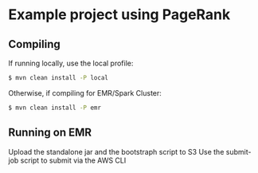 # Example project using PageRank

## Compiling
If running locally, use the local profile:
```bash
$ mvn clean install -P local
```

Otherwise, if compiling for EMR/Spark Cluster:
```bash
$ mvn clean install -P emr
```

## Running on EMR
Upload the standalone jar and the bootstraph script to S3
Use the submit-job script to submit via the AWS CLI